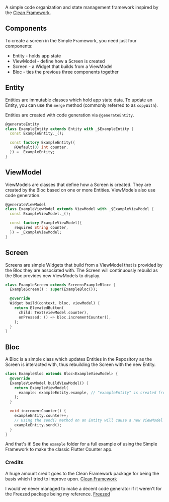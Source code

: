 A simple code organization and state management framework inspired by the
[Clean Framework](https://pub.dev/packages/clean_framework/versions/0.4.2).

## Components

To create a screen in the Simple Framework, you need just four components:
 - Entity - holds app state
 - ViewModel - define how a Screen is created
 - Screen - a Widget that builds from a ViewModel
 - Bloc - ties the previous three components together

## Entity

Entities are immutable classes which hold app state data. To update an Entity, you can use the
`merge` method (commonly referred to as `copyWith`).

Entities are created with code generation via `@generateEntity`.

```dart
@generateEntity
class ExampleEntity extends Entity with _$ExampleEntity {
  const ExampleEntity._();

  const factory ExampleEntity({
    @Default(0) int counter,
  }) = _ExampleEntity;
}
```

## ViewModel

ViewModels are classes that define how a Screen is created. They are created by the Bloc based on
one or more Entities. ViewModels also use code generation.

```dart
@generateViewModel
class ExampleViewModel extends ViewModel with _$ExampleViewModel {
  const ExampleViewModel._();

  const factory ExampleViewModel({
    required String counter,
  }) = _ExampleViewModel;
}
```

## Screen

Screens are simple Widgets that build from a ViewModel that is provided by the Bloc they are
associated with. The Screen will continuously rebuild as the Bloc provides new ViewModels to
display.

```dart
class ExampleScreen extends Screen<ExampleBloc> {
  ExampleScreen() : super(ExampleBloc());

  @override
  Widget build(context, bloc, viewModel) {
    return ElevatedButton(
      child: Text(viewModel.counter),
      onPressed: () => bloc.incrementCounter(),
    );
  }
}
```

## Bloc

A Bloc is a simple class which updates Entities in the Repository as the Screen is interacted with,
thus rebuilding the Screen with the new Entity.

```dart
class ExampleBloc extends Bloc<ExampleViewModel> {
  @override
  ExampleViewModel buildViewModel() {
    return ExampleViewModel(
      example: exampleEntity.example, // "exampleEntity" is created from the code generator
    );
  }

  void incrementCounter() {
    exampleEntity.counter++;
    // Using the send() method on an Entity will cause a new ViewModel to be sent.
    exampleEntity.send();
  }
}
```

And that's it!
See the `example` folder for a full example of using the Simple Framework to make the classic
Flutter Counter app.

### Credits
A huge amount credit goes to the Clean Framework package for being the basis which I tried to
improve upon.
[Clean Framework](https://pub.dev/packages/clean_framework/versions/0.4.2)

I would've never managed to make a decent code generator if it weren't for the Freezed package
being my reference.
[Freezed](https://pub.dev/packages/freezed)
